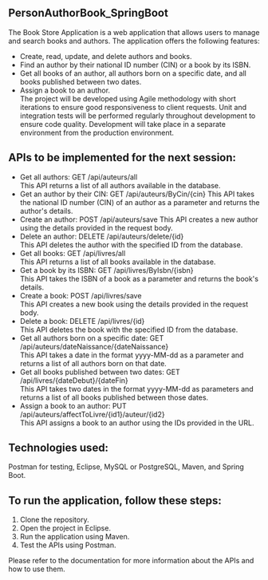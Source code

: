 ## PersonAuthorBook_SpringBoot
The Book Store Application is a web application that allows users to manage and search books and authors. The application offers the following features:  
- Create, read, update, and delete authors and books.  
- Find an author by their national ID number (CIN) or a book by its ISBN.  
- Get all books of an author, all authors born on a specific date, and all books published between two dates.  
- Assign a book to an author.  
The project will be developed using Agile methodology with short iterations to ensure good responsiveness to client requests. Unit and integration tests will be performed regularly throughout development to ensure code quality. Development will take place in a separate environment from the production environment.  

## APIs to be implemented for the next session:  
- Get all authors: GET /api/auteurs/all  
This API returns a list of all authors available in the database.  
- Get an author by their CIN: GET /api/auteurs/ByCin/{cin} 
This API takes the national ID number (CIN) of an author as a parameter and returns the author's details.  
- Create an author: POST /api/auteurs/save 
This API creates a new author using the details provided in the request body.  
- Delete an author: DELETE /api/auteurs/delete/{id}  
This API deletes the author with the specified ID from the database. 
- Get all books: GET /api/livres/all  
This API returns a list of all books available in the database.  
- Get a book by its ISBN: GET /api/livres/ByIsbn/{isbn}    
This API takes the ISBN of a book as a parameter and returns the book's details.  
- Create a book: POST /api/livres/save    
This API creates a new book using the details provided in the request body.  
- Delete a book: DELETE /api/livres/{id}  
This API deletes the book with the specified ID from the database.  
- Get all authors born on a specific date: GET /api/auteurs/dateNaissance/{dateNaissance}    
This API takes a date in the format yyyy-MM-dd as a parameter and returns a list of all authors born on that date.  
- Get all books published between two dates: GET /api/livres/{dateDebut}/{dateFin}    
This API takes two dates in the format yyyy-MM-dd as parameters and returns a list of all books published between those dates.  
- Assign a book to an author: PUT /api/auteurs/affectToLivre/{id1}/auteur/{id2}    
This API assigns a book to an author using the IDs provided in the URL.  
## Technologies used:  
Postman for testing, Eclipse, MySQL or PostgreSQL, Maven, and Spring Boot.  

## To run the application, follow these steps:  
1. Clone the repository.  
2. Open the project in Eclipse.  
3. Run the application using Maven.  
4. Test the APIs using Postman.  

Please refer to the documentation for more information about the APIs and how to use them.  
